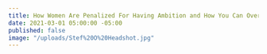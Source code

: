 ```yaml
---
title: How Women Are Penalized For Having Ambition and How You Can Overcome It
date: 2021-03-01 05:00:00 -05:00
published: false
image: "/uploads/Stef%20O%20Headshot.jpg"
---
```



